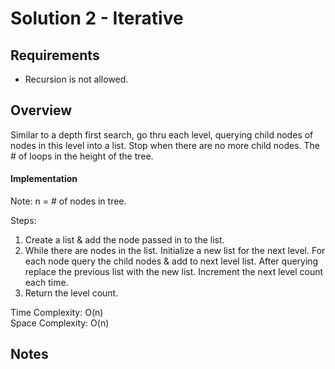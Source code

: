 ﻿# Solution 2 - Iterative

## Requirements
- Recursion is not allowed.

## Overview
Similar to a depth first search, go thru each level, querying child nodes of nodes in this level into a list. Stop when there are no more child nodes.
The # of loops in the height of the tree.

#### Implementation

Note: n = # of nodes in tree.  

Steps:
1. Create a list & add the node passed in to the list.
2. While there are nodes in the list. Initialize a new list for the next level.
For each node query the child nodes & add to next level list. 
After querying replace the previous list with the new list.
Increment the next level count each time.
3. Return the level count.

Time Complexity: O(n)  
Space Complexity: O(n)  

## Notes
